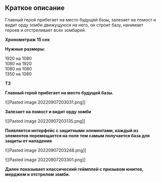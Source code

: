 ## Краткое описание

Главный герой прибегает на место будущей базы, залезает на помост и видит орду зомби движущуюся на него, он строит базу, нанимает героев и отстреливает всех зомбарей.

**Хронометраж 15 сек**

**Нужные размеры:**

1920 на 1080  
1080 на 1920  
1080 на 1080  
1350 на 1080

**ТЗ**

**Главный герой прибегает на место будущей базы.**

![[Pasted image 20220907203031.png]]

**Залезает на помост и видит орду зомби**

![[Pasted image 20220907203135.png]]

**Появляется интерфейс с защитными элементами, каждый из элементов перемещается на поле тем самым получается база для защиты от нападения**

![[Pasted image 20220907203248.png]]

![[Pasted image 20220907203301.png]]

**Далее показывает классический геймплей с призывом юнитов, мерджем и отстрелом зомби.**
